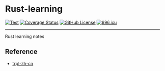 # Rust-learning

[![Test](https://github.com/KaiserLancelot/Rust-learning/actions/workflows/test.yml/badge.svg)](https://github.com/KaiserLancelot/Rust-learning/actions/workflows/test.yml)
[![Coverage Status](https://codecov.io/gh/KaiserLancelot/Rust-learning/branch/main/graph/badge.svg?token=E9SCO20RMK)](https://codecov.io/gh/KaiserLancelot/Rust-learning)
[![GitHub License](https://img.shields.io/github/license/KaiserLancelot/Rust-learning)](https://github.com/KaiserLancelot/Rust-learning/blob/main/LICENSE)
[![996.icu](https://img.shields.io/badge/link-996.icu-red.svg)](https://996.icu)

---

Rust learning notes

## Reference

- [trpl-zh-cn](https://github.com/KaiserY/trpl-zh-cn)
